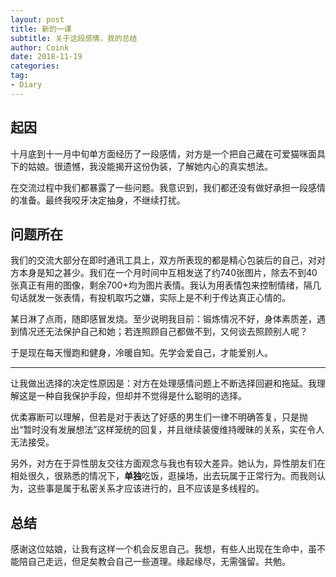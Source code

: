 ```yaml
---
layout: post
title: 新的一课
subtitle: 关于这段感情，我的总结
author: Coink
date: 2018-11-19
categories:
tag:
- Diary
---
```


## 起因

十月底到十一月中旬单方面经历了一段感情，对方是一个把自己藏在可爱猫咪面具下的姑娘。很遗憾，我没能揭开这份伪装，了解她内心的真实想法。

在交流过程中我们都暴露了一些问题。我意识到，我们都还没有做好承担一段感情的准备。最终我咬牙决定抽身，不继续打扰。

  

## 问题所在

我们的交流大部分在即时通讯工具上，双方所表现的都是精心包装后的自己，对对方本身是知之甚少。我们在一个月时间中互相发送了约740张图片，除去不到40张真正有用的图像，剩余700+均为图片表情。我认为用表情包来控制情绪，隔几句话就发一张表情，有投机取巧之嫌，实际上是不利于传达真正心情的。

某日淋了点雨，随即感冒发烧。至少说明我目前：锻炼情况不好，身体素质差，遇到情况还无法保护自己和她；若连照顾自己都做不到，又何谈去照顾别人呢？

于是现在每天慢跑和健身，冷暖自知。先学会爱自己，才能爱别人。

---

让我做出选择的决定性原因是：对方在处理感情问题上不断选择回避和拖延。我理解这是一种自我保护手段，但却并不觉得是什么聪明的选择。

优柔寡断可以理解，但若是对于表达了好感的男生们一律不明确答复，只是抛出“暂时没有发展想法”这样笼统的回复，并且继续装傻维持暧昧的关系，实在令人无法接受。

另外，对方在于异性朋友交往方面观念与我也有较大差异。她认为，异性朋友们在相处很久，很熟悉的情况下，**单独**吃饭，逛操场，出去玩属于正常行为。而我则认为，这些事是属于私密关系才应该进行的，且不应该是多线程的。

## 总结

感谢这位姑娘，让我有这样一个机会反思自己。我想，有些人出现在生命中，虽不能陪自己走远，但足矣教会自己一些道理。缘起缘尽，无需强留。共勉。

